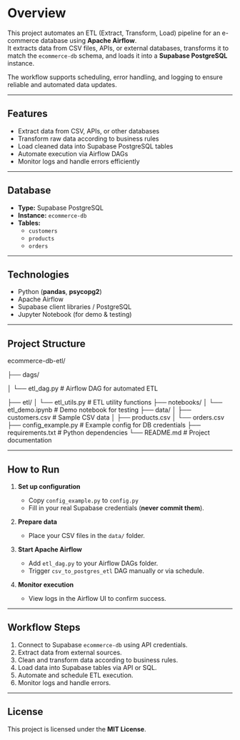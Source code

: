 # Overview
This project automates an ETL (Extract, Transform, Load) pipeline for an e-commerce database using **Apache Airflow**.  
It extracts data from CSV files, APIs, or external databases, transforms it to match the `ecommerce-db` schema, and loads it into a **Supabase PostgreSQL** instance.  

The workflow supports scheduling, error handling, and logging to ensure reliable and automated data updates.

---

## Features
- Extract data from CSV, APIs, or other databases  
- Transform raw data according to business rules  
- Load cleaned data into Supabase PostgreSQL tables  
- Automate execution via Airflow DAGs  
- Monitor logs and handle errors efficiently  

---

## Database
- **Type:** Supabase PostgreSQL  
- **Instance:** `ecommerce-db`  
- **Tables:**  
  - `customers`  
  - `products`  
  - `orders`  

---

## Technologies
- Python (**pandas**, **psycopg2**)  
- Apache Airflow  
- Supabase client libraries / PostgreSQL  
- Jupyter Notebook (for demo & testing)  

---

## Project Structure
ecommerce-db-etl/

├── dags/

│   └── etl_dag.py          # Airflow DAG for automated ETL

├── etl/
│   └── etl_utils.py        # ETL utility functions
├── notebooks/
│   └── etl_demo.ipynb      # Demo notebook for testing
├── data/
│   ├── customers.csv       # Sample CSV data
│   ├── products.csv
│   └── orders.csv
├── config_example.py       # Example config for DB credentials
├── requirements.txt        # Python dependencies
└── README.md               # Project documentation

---

## How to Run

1. **Set up configuration**  
   - Copy `config_example.py` to `config.py`  
   - Fill in your real Supabase credentials (**never commit them**).  

2. **Prepare data**  
   - Place your CSV files in the `data/` folder.  

3. **Start Apache Airflow**  
   - Add `etl_dag.py` to your Airflow DAGs folder.  
   - Trigger `csv_to_postgres_etl` DAG manually or via schedule.  

4. **Monitor execution**  
   - View logs in the Airflow UI to confirm success.  

---

## Workflow Steps
1. Connect to Supabase `ecommerce-db` using API credentials.  
2. Extract data from external sources.  
3. Clean and transform data according to business rules.  
4. Load data into Supabase tables via API or SQL.  
5. Automate and schedule ETL execution.  
6. Monitor logs and handle errors.  

---

## License
This project is licensed under the **MIT License**.

